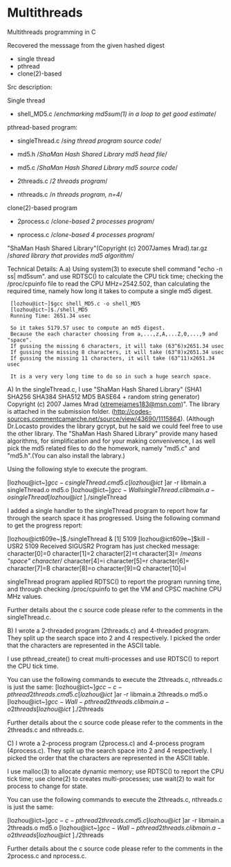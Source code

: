 Multithreads
============

Multithreads programming in C


Recovered the messsage from the given hashed digest
- single thread
- pthread
- clone(2)-based

Src description:

Single thread

- shell_MD5.c      /*enchmarking md5sum(1) in a loop to get good estimate*/

pthread-based program:

- singleThread.c   /*sing thread program source code*/

- md5.h            /*ShaMan Hash Shared Library md5 head file*/

- md5.c            /*ShaMan Hash Shared Library md5 source code*/
  
- 2threads.c       /*2 threads program*/
 
- nthreads.c       /*n threads program, n=4*/

clone(2)-based program

- 2process.c       /*clone-based 2 processes program*/

- nprocess.c       /*clone-based 4 processes program*/
 
"ShaMan Hash Shared Library"(Copyright (c) 2007James Mrad).tar.gz
/*shared library that provides md5 algorithm*/


Technical Details:
A.a) Using system(3) to execute shell command "echo -n ss| md5sum". 
     and use RDTSC() to calculate the CPU tick time; checking the /proc/cpuinfo
     file to read the CPU MHz=2542.502, than calculating the required time, 
     namely how long it takes to compute a single md5 digest.

     [lozhou@ict~]$gcc shell_MD5.c -o shell_MD5
     [lozhou@ict~]$./shell_MD5
     Running Time: 2651.34 usec

     So it takes 5179.57 usec to compute an md5 digest.
     Because the each character choosing from a,...,z,A,...Z,0,...,9 and "space".
     If gussing the missing 6 characters, it will take (63^6)x2651.34 usec 
     If gussing the missing 8 characters, it will take (63^8)x2651.34 usec
     If gussing the missing 11 characters, it will take (63^11)x2651.34 usec
     
     It is a very very long time to do so in such a huge search space.
     

A) In the singleThread.c, I use "ShaMan Hash Shared Library" (SHA1 SHA256 SHA384
   SHA512 MD5 BASE64 + random string generator) Copyright (c) 2007 James Mrad 
   (xtremejames183@msn.com)". The library is attached in the submission folder. 
   (http://codes-sources.commentcamarche.net/source/view/43690/1115864). 
   (Although Dr.Locasto provides the library gcrypt, but he said we could feel 
   free to use the other library. The "ShaMan Hash Shared Library" provide many
   hased algorithms, for simplification and for your making convenivence, I as 
   well pick the md5 related files to do the homework, namely "md5.c" and 
   "md5.h".(You can also install the labrary.)   
 
   Using the following style to execute the program.
   
   [lozhou@ict~]$gcc -c singleThread.c md5.c
   [lozhou@ict~]$ar -r libmain.a singleThread.o md5.o
   [lozhou@ict~]$gcc -Wall singleThread.c libmain.a -o singleThread
   [lozhou@ict~]$./singleThread

   I added a single handler to the singleThread program to report how far through 
   the search space it has progressed. Using the following command to get the 
   progress report:

   [lozhou@ict609e~]$./singleThread &
   [1] 5109
   [lozhou@ict609e~]$kill -USR2 5109
   Received SIGUSR2
   Program has just checked message:
   character[0]=0
   character[1]=2
   character[2]=t
   character[3]=     /*means "space" character*/
   character[4]=i
   character[5]=r
   character[6]= 
   character[7]=B
   character[8]=o
   character[9]=Q
   character[10]=l

   singleThread program applied RDTSC() to report the program running time, and
   through checking /proc/cpuinfo to get the VM and CPSC machine CPU MHz values.
              
   Further details about the c source code please refer to the comments in the 
   singleThread.c.

B) I wrote a 2-threaded program (2threads.c) and 4-threaded program. They split
   up the search space into 2 and 4 respectively. I picked the order that the 
   characters are represented in the ASCII table.

   I use pthread_create() to creat multi-processes and use RDTSC() to report 
   the CPU tick time.

   You can use the following commands to execute the 2threads.c, nthreads.c 
   is just the same:
   [lozhou@ict~]$gcc -c -pthread 2threads.c md5.c
   [lozhou@ict~]$ar -r libmain.a 2threads.o md5.o
   [lozhou@ict~]$gcc -Wall -pthread 2threads.c libmain.a -o 2threads
   [lozhou@ict~]$./2threads
   
   Further details about the c source code please refer to the comments in the 
   2threads.c and nthreads.c.

C) I wrote a 2-process program (2process.c) and 4-process program (4process.c). 
   They split up the search space into 2 and 4 respectively. I picked the order
   that the characters are represented in the ASCII table.

   I use malloc(3) to allocate dynamic memory; use RDTSC() to report the 
   CPU tick time; use clone(2) to creates multi-processes; use wait(2) to wait 
   for process to change for state.

   You can use the following commands to execute the 2threads.c, nthreads.c 
   is just the same:

   [lozhou@ict~]$gcc -c -pthread 2threads.c md5.c
   [lozhou@ict~]$ar -r libmain.a 2threads.o md5.o
   [lozhou@ict~]$gcc -Wall -pthread 2threads.c libmain.a -o 2threads
   [lozhou@ict~]$./2threads
   
   Further details about the c source code please refer to the comments in 
   the 2process.c and nprocess.c.
